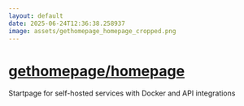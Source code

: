 ```yaml
---
layout: default
date: 2025-06-24T12:36:38.258937
image: assets/gethomepage_homepage_cropped.png
---
```


# [gethomepage/homepage](https://github.com/gethomepage/homepage)

Startpage for self-hosted services with Docker and API integrations
